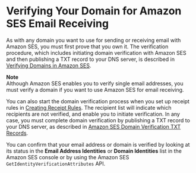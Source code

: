 # Verifying Your Domain for Amazon SES Email Receiving<a name="receiving-email-verification"></a>

As with any domain you want to use for sending or receiving email with Amazon SES, you must first prove that you own it\. The verification procedure, which includes initiating domain verification with Amazon SES and then publishing a TXT record to your DNS server, is described in [Verifying Domains in Amazon SES](verify-domains.md)\.

**Note**  
Although Amazon SES enables you to verify single email addresses, you must verify a domain if you want to use Amazon SES for email receiving\.

You can also start the domain verification process when you set up receipt rules in [Creating Receipt Rules](receiving-email-receipt-rules.md)\. The recipient list will indicate which recipients are not verified, and enable you to initiate verification\. In any case, you must complete domain verification by publishing a TXT record to your DNS server, as described in [Amazon SES Domain Verification TXT Records](dns-txt-records.md)\.

You can confirm that your email address or domain is verified by looking at its status in the **Email Address Identities** or **Domain Identities** list in the Amazon SES console or by using the Amazon SES `GetIdentityVerificationAttributes` API\.